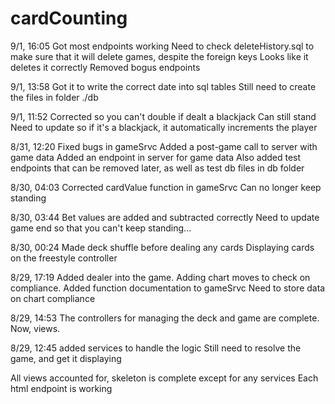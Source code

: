 # cardCounting

9/1, 16:05
Got most endpoints working
Need to check deleteHistory.sql to make sure that it will delete games, despite the foreign keys
  Looks like it deletes it correctly
Removed bogus endpoints

9/1, 13:58
Got it to write the correct date into sql tables
Still need to create the files in folder ./db


9/1, 11:52
Corrected so you can't double if dealt a blackjack
Can still stand
Need to update so if it's a blackjack, it automatically increments the player

8/31, 12:20
Fixed bugs in gameSrvc
Added a post-game call to server with game data
Added an endpoint in server for game data
Also added test endpoints that can be removed later, as well as test db files in db folder


8/30, 04:03
Corrected cardValue function in gameSrvc
Can no longer keep standing

8/30, 03:44
Bet values are added and subtracted correctly
Need to update game end so that you can't keep standing...

8/30, 00:24
Made deck shuffle before dealing any cards
Displaying cards on the freestyle controller


8/29, 17:19
Added dealer into the game. Adding chart moves to check on compliance.
Added function documentation to gameSrvc
Need to store data on chart compliance

8/29, 14:53
The controllers for managing the deck and game are complete. Now, views.

8/29, 12:45
added services to handle the logic
Still need to resolve the game, and get it displaying

All views accounted for, skeleton is complete except for any services
Each html endpoint is working
